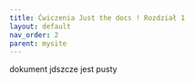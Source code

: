 ```yaml
---
title: Ćwiczenia Just the docs ! Rozdział 1
layout: default
nav_order: 2
parent: mysite
---
```



dokument jdszcze jest pusty